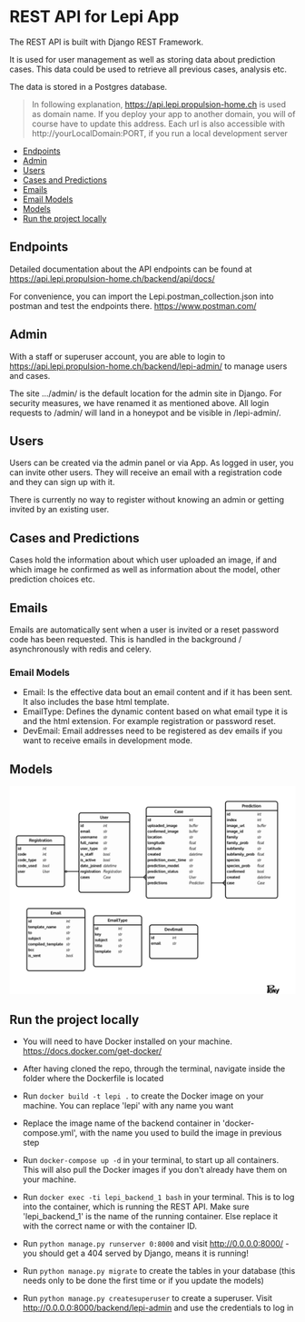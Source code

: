 # REST API for Lepi App
The REST API is built with Django REST Framework. 

It is used for user management as well as storing data about prediction cases. This data could be used to retrieve all previous
cases, analysis etc. 

The data is stored in a Postgres database.

> In following explanation, https://api.lepi.propulsion-home.ch is used as domain name. If you deploy your app to another domain, you will of course have to update this address.
> Each url is also accessible with http://yourLocalDomain:PORT, if you run a local development server

- [Endpoints](#endpoints)
- [Admin](#admin)
- [Users](#users)
- [Cases and Predictions](#cases-and-predictions)
- [Emails](#emails)
- [Email Models](#email-models)
- [Models](#models)
- [Run the project locally](#run-the-project-locally)

## Endpoints

Detailed documentation about the API endpoints can be found at https://api.lepi.propulsion-home.ch/backend/api/docs/

For convenience, you can import the Lepi.postman_collection.json into postman and test the endpoints there. https://www.postman.com/

## Admin

With a staff or superuser account, you are able to login to https://api.lepi.propulsion-home.ch/backend/lepi-admin/ to
manage users and cases.

The site .../admin/ is the default location for the admin site in Django. For security measures, we have renamed it as 
mentioned above. All login requests to /admin/ will land in a honeypot and be visible in /lepi-admin/.

## Users

Users can be created via the admin panel or via App. As logged in user, you can invite other users. They will receive an
email with a registration code and they can sign up with it.

There is currently no way to register without knowing an admin or getting invited by an existing user.

## Cases and Predictions

Cases hold the information about which user uploaded an image, if and which image he confirmed as well as information about
the model, other prediction choices etc.

## Emails

Emails are automatically sent when a user is invited or a reset password code has been requested. This is handled in the 
background / asynchronously with redis and celery.

### Email Models

- Email: Is the effective data bout an email content and if it has been sent. It also includes the base html template.
- EmailType: Defines the dynamic content based on what email type it is and the html extension. For example registration or password reset.
- DevEmail: Email addresses need to be registered as dev emails if you want to receive emails in development mode.

## Models
![](models.png)

## Run the project locally

- You will need to have Docker installed on your machine. https://docs.docker.com/get-docker/

- After having cloned the repo, through the terminal, navigate inside the folder where the Dockerfile is located
- Run `docker build -t lepi .` to create the Docker image on your machine. You can replace 'lepi' with any name you want
- Replace the image name of the backend container in 'docker-compose.yml', with the name you used to build the image in previous step

- Run `docker-compose up -d` in your terminal, to start up all containers. This will also pull the Docker images if you don't already have them on your machine.
- Run `docker exec -ti lepi_backend_1 bash` in your terminal. This is to log into the container, which is running the REST API. Make sure 'lepi_backend_1' is the name of the running container. Else replace it with the correct name or with the container ID.
- Run `python manage.py runserver 0:8000` and visit http://0.0.0.0:8000/ - you should get a 404 served by Django, means it is running!
- Run `python manage.py migrate` to create the tables in your database (this needs only to be done the first time or if you update the models)
- Run `python manage.py createsuperuser` to create a superuser. Visit http://0.0.0.0:8000/backend/lepi-admin and use the credentials to log in
